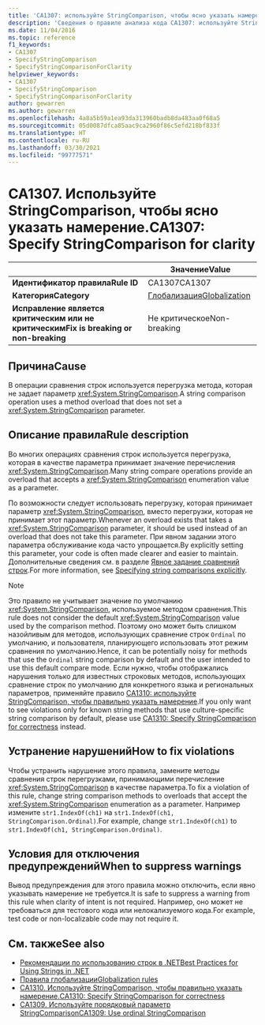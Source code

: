 ```yaml
---
title: 'CA1307: используйте StringComparison, чтобы ясно указать намерение (анализ кода)'
description: 'Сведения о правиле анализа кода CA1307: используйте StringComparison, чтобы ясно указать намерение'
ms.date: 11/04/2016
ms.topic: reference
f1_keywords:
- CA1307
- SpecifyStringComparison
- SpecifyStringComparisonForClarity
helpviewer_keywords:
- CA1307
- SpecifyStringComparison
- SpecifyStringComparisonForClarity
author: gewarren
ms.author: gewarren
ms.openlocfilehash: 4a8a5b59a1ea93da313960badb8da483aa0f68a5
ms.sourcegitcommit: 05d0087dfca85aac9ca2960f86c5efd218bf833f
ms.translationtype: HT
ms.contentlocale: ru-RU
ms.lasthandoff: 03/30/2021
ms.locfileid: "99777571"
---
```

# <a name="ca1307-specify-stringcomparison-for-clarity"></a><span data-ttu-id="9ee39-103">CA1307. Используйте StringComparison, чтобы ясно указать намерение.</span><span class="sxs-lookup"><span data-stu-id="9ee39-103">CA1307: Specify StringComparison for clarity</span></span>

| | <span data-ttu-id="9ee39-104">Значение</span><span class="sxs-lookup"><span data-stu-id="9ee39-104">Value</span></span> |
|-|-|
| <span data-ttu-id="9ee39-105">**Идентификатор правила**</span><span class="sxs-lookup"><span data-stu-id="9ee39-105">**Rule ID**</span></span> |<span data-ttu-id="9ee39-106">CA1307</span><span class="sxs-lookup"><span data-stu-id="9ee39-106">CA1307</span></span>|
| <span data-ttu-id="9ee39-107">**Категория**</span><span class="sxs-lookup"><span data-stu-id="9ee39-107">**Category**</span></span> |[<span data-ttu-id="9ee39-108">Глобализация</span><span class="sxs-lookup"><span data-stu-id="9ee39-108">Globalization</span></span>](globalization-warnings.md)|
| <span data-ttu-id="9ee39-109">**Исправление является критическим или не критическим**</span><span class="sxs-lookup"><span data-stu-id="9ee39-109">**Fix is breaking or non-breaking**</span></span> |<span data-ttu-id="9ee39-110">Не критическое</span><span class="sxs-lookup"><span data-stu-id="9ee39-110">Non-breaking</span></span>|

## <a name="cause"></a><span data-ttu-id="9ee39-111">Причина</span><span class="sxs-lookup"><span data-stu-id="9ee39-111">Cause</span></span>

<span data-ttu-id="9ee39-112">В операции сравнения строк используется перегрузка метода, которая не задает параметр <xref:System.StringComparison>.</span><span class="sxs-lookup"><span data-stu-id="9ee39-112">A string comparison operation uses a method overload that does not set a <xref:System.StringComparison> parameter.</span></span>

## <a name="rule-description"></a><span data-ttu-id="9ee39-113">Описание правила</span><span class="sxs-lookup"><span data-stu-id="9ee39-113">Rule description</span></span>

<span data-ttu-id="9ee39-114">Во многих операциях сравнения строк используется перегрузка, которая в качестве параметра принимает значение перечисления <xref:System.StringComparison>.</span><span class="sxs-lookup"><span data-stu-id="9ee39-114">Many string compare operations provide an overload that accepts a <xref:System.StringComparison> enumeration value as a parameter.</span></span>

<span data-ttu-id="9ee39-115">По возможности следует использовать перегрузку, которая принимает параметр <xref:System.StringComparison>, вместо перегрузки, которая не принимает этот параметр.</span><span class="sxs-lookup"><span data-stu-id="9ee39-115">Whenever an overload exists that takes a <xref:System.StringComparison> parameter, it should be used instead of an overload that does not take this parameter.</span></span> <span data-ttu-id="9ee39-116">При явном задании этого параметра обслуживание кода часто упрощается.</span><span class="sxs-lookup"><span data-stu-id="9ee39-116">By explicitly setting this parameter, your code is often made clearer and easier to maintain.</span></span> <span data-ttu-id="9ee39-117">Дополнительные сведения см. в разделе [Явное задание сравнений строк](../../../standard/base-types/best-practices-strings.md#specifying-string-comparisons-explicitly).</span><span class="sxs-lookup"><span data-stu-id="9ee39-117">For more information, see [Specifying string comparisons explicitly](../../../standard/base-types/best-practices-strings.md#specifying-string-comparisons-explicitly).</span></span>

> [!NOTE]
> <span data-ttu-id="9ee39-118">Это правило не учитывает значение по умолчанию <xref:System.StringComparison>, используемое методом сравнения.</span><span class="sxs-lookup"><span data-stu-id="9ee39-118">This rule does not consider the default <xref:System.StringComparison> value used by the comparison method.</span></span> <span data-ttu-id="9ee39-119">Поэтому оно может быть слишком назойливым для методов, использующих сравнение строк `Ordinal` по умолчанию, и пользователя, планирующего использовать этот режим сравнения по умолчанию.</span><span class="sxs-lookup"><span data-stu-id="9ee39-119">Hence, it can be potentially noisy for methods that use the `Ordinal` string comparison by default and the user intended to use this default compare mode.</span></span>
> <span data-ttu-id="9ee39-120">Если нужно, чтобы отображались нарушения только для известных строковых методов, использующих сравнение строк по умолчанию для конкретного языка и региональных параметров, применяйте правило [CA1310: используйте StringComparison, чтобы правильно указать намерение](ca1310.md).</span><span class="sxs-lookup"><span data-stu-id="9ee39-120">If you only want to see violations only for known string methods that use culture-specific string comparison by default, please use [CA1310: Specify StringComparison for correctness](ca1310.md) instead.</span></span>

## <a name="how-to-fix-violations"></a><span data-ttu-id="9ee39-121">Устранение нарушений</span><span class="sxs-lookup"><span data-stu-id="9ee39-121">How to fix violations</span></span>

<span data-ttu-id="9ee39-122">Чтобы устранить нарушение этого правила, замените методы сравнения строк перегрузками, принимающими перечисление <xref:System.StringComparison> в качестве параметра.</span><span class="sxs-lookup"><span data-stu-id="9ee39-122">To fix a violation of this rule, change string comparison methods to overloads that accept the <xref:System.StringComparison> enumeration as a parameter.</span></span> <span data-ttu-id="9ee39-123">Например измените `str1.IndexOf(ch1)` на `str1.IndexOf(ch1, StringComparison.Ordinal)`.</span><span class="sxs-lookup"><span data-stu-id="9ee39-123">For example, change `str1.IndexOf(ch1)` to `str1.IndexOf(ch1, StringComparison.Ordinal)`.</span></span>

## <a name="when-to-suppress-warnings"></a><span data-ttu-id="9ee39-124">Условия для отключения предупреждений</span><span class="sxs-lookup"><span data-stu-id="9ee39-124">When to suppress warnings</span></span>

<span data-ttu-id="9ee39-125">Вывод предупреждения для этого правила можно отключить, если явно указывать намерение не требуется.</span><span class="sxs-lookup"><span data-stu-id="9ee39-125">It is safe to suppress a warning from this rule when clarity of intent is not required.</span></span> <span data-ttu-id="9ee39-126">Например, оно может не требоваться для тестового кода или нелокализуемого кода.</span><span class="sxs-lookup"><span data-stu-id="9ee39-126">For example, test code or non-localizable code may not require it.</span></span>

## <a name="see-also"></a><span data-ttu-id="9ee39-127">См. также</span><span class="sxs-lookup"><span data-stu-id="9ee39-127">See also</span></span>

- [<span data-ttu-id="9ee39-128">Рекомендации по использованию строк в .NET</span><span class="sxs-lookup"><span data-stu-id="9ee39-128">Best Practices for Using Strings in .NET</span></span>](../../../standard/base-types/best-practices-strings.md)
- [<span data-ttu-id="9ee39-129">Правила глобализации</span><span class="sxs-lookup"><span data-stu-id="9ee39-129">Globalization rules</span></span>](globalization-warnings.md)
- [<span data-ttu-id="9ee39-130">CA1310. Используйте StringComparison, чтобы правильно указать намерение.</span><span class="sxs-lookup"><span data-stu-id="9ee39-130">CA1310: Specify StringComparison for correctness</span></span>](ca1310.md)
- [<span data-ttu-id="9ee39-131">CA1309. Используйте порядковый параметр StringComparison</span><span class="sxs-lookup"><span data-stu-id="9ee39-131">CA1309: Use ordinal StringComparison</span></span>](ca1309.md)
